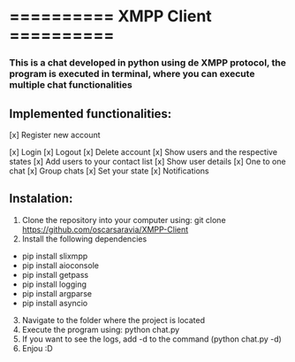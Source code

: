 # ========== XMPP Client ==========
### This is a chat developed in python using de XMPP protocol, the program is executed in terminal, where you can execute multiple chat functionalities

## Implemented functionalities:
[x] Register new account

[x] Login
[x] Logout
[x] Delete account
[x] Show users and the respective states
[x] Add users to your contact list
[x] Show user details
[x] One to one chat
[x] Group chats
[x] Set your state
[x] Notifications

## Instalation:

1. Clone the repository into your computer using: git clone https://github.com/oscarsaravia/XMPP-Client
2. Install the following dependencies
- pip install slixmpp
- pip install aioconsole
- pip install getpass
- pip install logging
- pip install argparse
- pip install asyncio

3. Navigate to the folder where the project is located
4. Execute the program using: python chat.py
5. If you want to see the logs, add -d to the command (python chat.py -d)
6. Enjou :D

